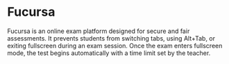 # Fucursa
Fucursa is an online exam platform designed for secure and fair assessments. It prevents students from switching tabs, using Alt+Tab, or exiting fullscreen during an exam session. Once the exam enters fullscreen mode, the test begins automatically with a time limit set by the teacher.
